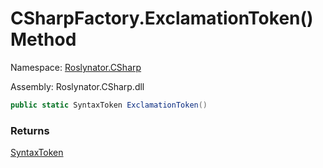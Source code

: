 # CSharpFactory\.ExclamationToken\(\) Method

Namespace: [Roslynator.CSharp](../../README.md)

Assembly: Roslynator\.CSharp\.dll

```csharp
public static SyntaxToken ExclamationToken()
```

### Returns

[SyntaxToken](https://docs.microsoft.com/en-us/dotnet/api/microsoft.codeanalysis.syntaxtoken)


